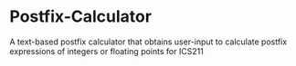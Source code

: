 # Postfix-Calculator
A text-based postfix calculator that obtains user-input to calculate postfix expressions of integers or floating points for ICS211
